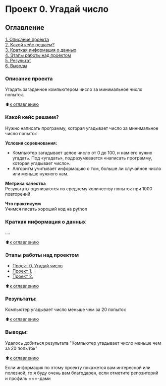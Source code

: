 # Проект 0. Угадай число

## Оглавление  
[1. Описание проекта](.README.md#Описание-проекта)  
[2. Какой кейс решаем?](.README.md#Какой-кейс-решаем)  
[3. Краткая информация о данных](.README.md#Краткая-информация-о-данных)  
[4. Этапы работы над проектом](.README.md#Этапы-работы-над-проектом)  
[5. Результат](.README.md#Результат)    
[6. Выводы](.README.md#Выводы) 

### Описание проекта    
Угадать загаданное компьютером число за минимальное число попыток.

:arrow_up:[к оглавлению](_)


### Какой кейс решаем?    
Нужно написать программу, которая угадывает число за минимальное число попыток

**Условия соревнования:**  
- Компьютер загадывает целое число от 0 до 100, и нам его нужно угадать. Под «угадать», подразумевается «написать программу, которая угадывает число».
- Алгоритм учитывает информацию о том, больше ли случайное число или меньше нужного нам.

**Метрика качества**     
Результаты оцениваются по среднему количеству попыток при 1000 повторений

**Что практикуем**     
Учимся писать хороший код на python


### Краткая информация о данных
....
  
:arrow_up:[к оглавлению][def]


### Этапы работы над проектом  
* [Проект 0. Угадай число](https://github.com/biletinmd1/sf_data_science/blob/main/final_task/game.py)
* [Проект 1.](https://github.com/biletinmd1/sf_data_science/blob/main/final_task/game.ipynb)
* [Проект 2.](https://github.com/biletinmd1/sf_data_science/blob/main/final_task/game_v2.py)

:arrow_up:[к оглавлению][def]


### Результаты:  
Компьютер угадывает число меньше чем за 20 попыток

:arrow_up:[к оглавлению][def]


### Выводы:  
Удалось добиться результата "Компьютер угадывает число меньше чем за 20 попыток"

:arrow_up:[к оглавлению][def]


Если информация по этому проекту покажется вам интересной или полезной, то я буду очень вам благодарен, если отметите репозиторий и профиль ⭐️⭐️⭐️-дами

[def]: .README.md#Оглавление
